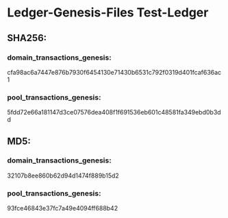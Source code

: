 # Ledger-Genesis-Files Test-Ledger

## SHA256:
### domain_transactions_genesis:
cfa98ac6a7447e876b7930f6454130e71430b6531c792f0319d401fcaf636ac1

### pool_transactions_genesis:
5fdd72e66a181147d3ce07576dea408f1f691536eb601c48581fa349ebd0b3dd

## MD5:
### domain_transactions_genesis:
32107b8ee860b62d94d1474f889b15d2

### pool_transactions_genesis:
93fce46843e37fc7a49e4094ff688b42
